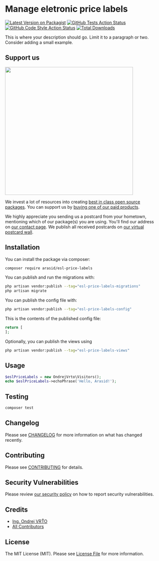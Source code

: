 # Manage eletronic price labels

[![Latest Version on Packagist](https://img.shields.io/packagist/v/arasid/esl-price-labels.svg?style=flat-square)](https://packagist.org/packages/arasid/esl-price-labels)
[![GitHub Tests Action Status](https://img.shields.io/github/workflow/status/arasid/esl-price-labels/run-tests?label=tests)](https://github.com/arasid/esl-price-labels/actions?query=workflow%3Arun-tests+branch%3Amain)
[![GitHub Code Style Action Status](https://img.shields.io/github/workflow/status/arasid/esl-price-labels/Fix%20PHP%20code%20style%20issues?label=code%20style)](https://github.com/arasid/esl-price-labels/actions?query=workflow%3A"Fix+PHP+code+style+issues"+branch%3Amain)
[![Total Downloads](https://img.shields.io/packagist/dt/arasid/esl-price-labels.svg?style=flat-square)](https://packagist.org/packages/arasid/esl-price-labels)

This is where your description should go. Limit it to a paragraph or two. Consider adding a small example.

## Support us

[<img src="https://github-ads.s3.eu-central-1.amazonaws.com/esl-price-labels.jpg?t=1" width="419px" />](https://spatie.be/github-ad-click/esl-price-labels)

We invest a lot of resources into creating [best in class open source packages](https://spatie.be/open-source). You can support us by [buying one of our paid products](https://spatie.be/open-source/support-us).

We highly appreciate you sending us a postcard from your hometown, mentioning which of our package(s) you are using. You'll find our address on [our contact page](https://spatie.be/about-us). We publish all received postcards on [our virtual postcard wall](https://spatie.be/open-source/postcards).

## Installation

You can install the package via composer:

```bash
composer require arasid/esl-price-labels
```

You can publish and run the migrations with:

```bash
php artisan vendor:publish --tag="esl-price-labels-migrations"
php artisan migrate
```

You can publish the config file with:

```bash
php artisan vendor:publish --tag="esl-price-labels-config"
```

This is the contents of the published config file:

```php
return [
];
```

Optionally, you can publish the views using

```bash
php artisan vendor:publish --tag="esl-price-labels-views"
```

## Usage

```php
$eslPriceLabels = new OndrejVrto\Visitors();
echo $eslPriceLabels->echoPhrase('Hello, Arasid!');
```

## Testing

```bash
composer test
```

## Changelog

Please see [CHANGELOG](CHANGELOG.md) for more information on what has changed recently.

## Contributing

Please see [CONTRIBUTING](CONTRIBUTING.md) for details.

## Security Vulnerabilities

Please review [our security policy](../../security/policy) on how to report security vulnerabilities.

## Credits

- [Ing. Ondrej VRŤO](https://github.com/OndrejVrto)
- [All Contributors](../../contributors)

## License

The MIT License (MIT). Please see [License File](LICENSE.md) for more information.
